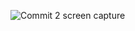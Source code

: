 ![Commit 2 screen capture]([assets\images\Commit2.png](https://github.com/bangjai123/hello/blob/main/assets/images/Commit2.png)https://github.com/bangjai123/hello/blob/main/assets/images/Commit2.png)
